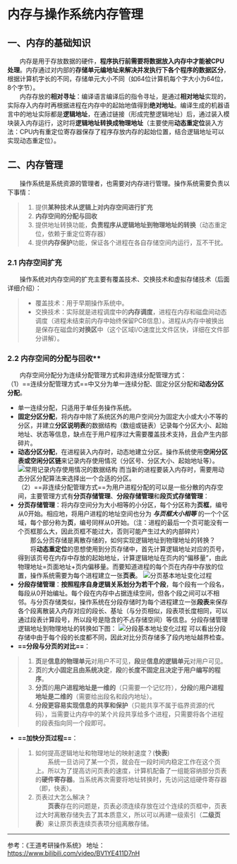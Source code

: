 # 内存与操作系统内存管理

## 一、内存的基础知识
&emsp;&emsp;内存是用于存放数据的硬件，**程序执行前需要将数据放入内存中才能被CPU处理**。内存通过对内部的**存储单元编地址来解决并发执行下各个程序的数据区分**，根据计算机字长的不同，存储单元大小不同（如64位计算机每个字大小为64位，8个字节）。\
&emsp;&emsp;内存存放的**相对寻址**：编译语言编译后的指令寻址，是通过**相对地址**实现的，实际存入内存时再根据进程在内存中的起始地值得到**绝对地址**。编译生成的机器语言中的地址实际都是**逻辑地址**，在通过链接（形成完整逻辑地址）后，通过装入模块装入内存运行，这时将**逻辑地址转换成物理地址**（主要使用**动态重定位**装入方法：CPU内有重定位寄存器保存了程序存放内存的起始位置，结合逻辑地址可以实现动态重定位）。
## 二、内存管理
&emsp;&emsp;操作系统是系统资源的管理者，也需要对内存进行管理。操作系统需要负责以下事情：
> 1. 提供**某种技术从逻辑上对内存空间进行扩充**
> 2. **内存空间的分配与回收**
> 3. 提供地址转换功能，**负责程序从逻辑地址到物理地址的转换**（动态重定位，依赖于重定位寄存器）
> 4. 提供**内存保护**功能，保证各个进程在各自存储空间内运行，互不干扰。
### 2.1 内存空间扩充
&emsp;&emsp;操作系统对内存空间的扩充主要有覆盖技术、交换技术和虚拟存储技术（后面详细介绍）：
 > - 覆盖技术：用于早期操作系统中。
 > - 交换技术：实际就是进程调度中的**内存调度**，进程在内存和磁盘间动态调度（进程未结束前内存中始终保留PCB信息）。进程从内存中被换出是保存在磁盘的**对换区**中（这个区域I/O速度比文件区快，详细在文件部分讲解）。
### 2.2 内存空间的分配与回收**
&emsp;&emsp;内存空间分配分为连续分配管理方式和非连续分配管理方式：\
（1）==连续分配管理方式==中又分为单一连续分配、固定分区分配和**动态分区分配**。
- 单一连续分配，只适用于单任务操作系统。
- **固定分区分配**，将内存中除了系统区外的用户空间分为固定大小或大小不等的分区，并建立**分区说明表**的数据结构（数组或链表）记录每个分区大小、起始地址、状态等信息，缺点在于用户程序过大需要覆盖技术支持，且会产生内部碎片。
- **动态分区分配**，在进程装入内存时，动态地建立分区。操作系统使用**空闲分区表或空闲分区链**来记录内存使用情况（分区号、分区大小、起始地址等）。
![常用记录内存使用情况的数据结构](https://img-blog.csdnimg.cn/20210228172858117.png?x-oss-process=image/watermark,type_ZmFuZ3poZW5naGVpdGk,shadow_10,text_aHR0cHM6Ly9ibG9nLmNzZG4ubmV0L3dlaXhpbl8zODgzNjI3Mw==,size_16,color_FFFFFF,t_70#pic_center)
而当新的进程要装入内存时，需要用动态分区分配算法来选择出一个合适的分区。\
（2）==非连续分配管理方式==为用户进程分配的可以是一些分散的内存空间，主要管理方式有**分页存储管理**、**分段存储管理**和**段页式存储管理**：
- **分页存储管理**：将内存空间分为大小相等的小分区，每个分区称为**页框**，编号从0开始。相应地，将用户进程的地址空间也分为 ***与页框大小相等*** 的一个个区域，每个部分称为**页**，编号同样从0开始。（注：进程的最后一个页可能没有一个页框那么大，因此页框不能过大，否则可能产生过大的内部碎片）\
&emsp;&emsp;那么分页存储是离散存储的，如何实现逻辑地址到物理地址的转换？\
&emsp;&emsp;将**动态重定位**的思想使用到分页存储中，首先计算逻辑地址对应的页号，得到该页号在内存中存放的起始地址，计算逻辑地址在页内的“偏移量”，由此物理地址=页面地址+页内偏移量。而要知道进程的每个页在内存中存放的位置，操作系统需要为每个进程建立一张**页表**。
![分页基本地址变化过程](https://img-blog.csdnimg.cn/20210228205921773.png?x-oss-process=image/watermark,type_ZmFuZ3poZW5naGVpdGk,shadow_10,text_aHR0cHM6Ly9ibG9nLmNzZG4ubmV0L3dlaXhpbl8zODgzNjI3Mw==,size_16,color_FFFFFF,t_70#pic_center)
- **分段存储管理**：**按照程序自身逻辑关系划分为若干个段**，每个段有一个段名，每段从0开始编址。每个段在内存中占据连续空间，但各个段之间可以不相邻。与分页存储类似，操作系统在分段存储时为每个进程建立一张**段表**来保存各个段离散装入内存对应的段长、基址（与分页相似，段表项长度相同，可以通过段表计算段号，所以段号是隐含的不占存储空间）等信息。分段存储管理逻辑地址到物理地址的转换如下图：
![分段基本地址变化过程](https://img-blog.csdnimg.cn/20210301100533930.png?x-oss-process=image/watermark,type_ZmFuZ3poZW5naGVpdGk,shadow_10,text_aHR0cHM6Ly9ibG9nLmNzZG4ubmV0L3dlaXhpbl8zODgzNjI3Mw==,size_16,color_FFFFFF,t_70#pic_center)
可以看出分段存储中由于每个段的长度都不同，因此对比分页存储多了段内地址越界检查。
- **==分段与分页的对比==**：
> 1. **页**是**信息的物理单元**对用户不可见，**段**是**信息的逻辑单元**对用户可见。
> 2. **页**的**大小固定且由系统决定**，**段**的**长度不固定且决定于用户编写的程序**。
> 3. **分页**的**用户进程地址是一维的**（只需要一个记忆符），**分段**的**用户进程地址是二维的**（需要给出段名和段内地址）。
> 4. **分段更容易实现信息的共享和保护**（只能共享不属于临界资源的代码），当需要让内存中的某个片段共享给多个进程，只需要将各个进程的段表指向同一个段即可。
- **==加快分页过程==**：
> 1. 如何提高逻辑地址和物理地址的映射速度？(**快表**)\
> &emsp;&emsp;系统一旦访问了某一个页，就会在一段时间内稳定工作在这个页上。所以为了提高访问页表的速度，计算机配备了一组能容纳部分页表的**硬件寄存器**。当系统再次需要将地址转换时，先访问这组硬件寄存器（即，快表）。
> 2. 页表过大怎么解决？\
> &emsp;&emsp;**页表**存在的问题是，页表必须连续存放在过个连续的页框中，页表过大时离散存储失去了其本质意义，所以可以再建一级索引（**二级页表**）来让原页表连续页表项分组离散存储。

------
参考：《王道考研操作系统》
地址：https://www.bilibili.com/video/BV1YE411D7nH
